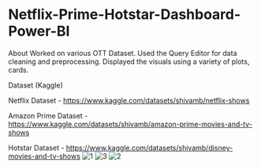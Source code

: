 # Netflix-Prime-Hotstar-Dashboard-Power-BI
About Worked on various OTT Dataset. Used the Query Editor for data cleaning and preprocessing. Displayed the visuals using a variety of plots, cards.

Dataset (Kaggle)

Netflix Dataset - https://www.kaggle.com/datasets/shivamb/netflix-shows

Amazon Prime Dataset - https://www.kaggle.com/datasets/shivamb/amazon-prime-movies-and-tv-shows

Hotstar Dataset - https://www.kaggle.com/datasets/shivamb/disney-movies-and-tv-shows
![1](https://github.com/poorvisinghal/Netflix-Prime-Hotstar-Dashboard-Power-BI/assets/83820919/82cf5259-6720-469f-bc05-022457745846)
![3](https://github.com/poorvisinghal/Netflix-Prime-Hotstar-Dashboard-Power-BI/assets/83820919/55ab7c18-61e2-4676-838f-024b55061192)
![2](https://github.com/poorvisinghal/Netflix-Prime-Hotstar-Dashboard-Power-BI/assets/83820919/77a453b2-b68b-438e-8a28-6f7ce53f7ba4)
